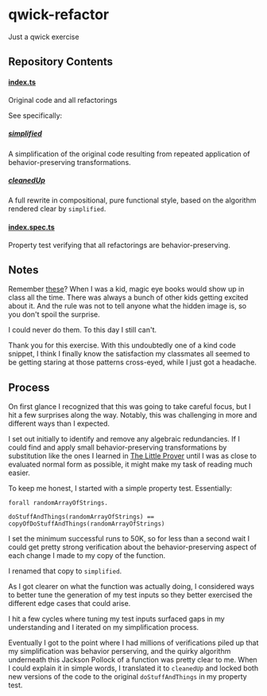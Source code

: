 # qwick-refactor

Just a qwick exercise

## Repository Contents

#### [index.ts](https://github.com/beezee/qwick-refactor/blob/main/src/index.ts)

Original code and all refactorings

See specifically:

##### [simplified](https://github.com/beezee/qwick-refactor/blob/main/src/index.ts#L86)

A simplification of the original code resulting from repeated application
of behavior-preserving transformations.

##### [cleanedUp](https://github.com/beezee/qwick-refactor/blob/main/src/index.ts#L124)

A full rewrite in compositional, pure functional style, based on the
algorithm rendered clear by `simplified`.

#### [index.spec.ts](https://github.com/beezee/qwick-refactor/blob/main/src/index.spec.ts)

Property test verifying that all refactorings are behavior-preserving.

## Notes

Remember [these](https://www.magiceye.com/)? When I was a kid, magic eye books would
show up in class all the time. There was always a bunch of other kids getting
excited about it. And the rule was not to tell anyone what the hidden image is,
so you don't spoil the surprise.

I could never do them. To this day I still can't.

Thank you for this exercise. With this undoubtedly one of a kind code snippet,
I think I finally know the satisfaction my classmates all seemed to be getting
staring at those patterns cross-eyed, while I just got a headache.

## Process

On first glance I recognized that this was going to take careful focus, but
I hit a few surprises along the way. Notably, this was challenging in more
and different ways than I expected.

I set out initially to identify and remove any
algebraic redundancies. If I could find and apply small behavior-preserving
transformations by substitution like the ones I learned in
[The Little Prover](https://mitpress.mit.edu/9780262527958/the-little-prover/)
until I was as close to evaluated normal form as possible, it might make
my task of reading much easier.

To keep me honest, I started with a simple property test. Essentially:

```
forall randomArrayOfStrings.

doStuffAndThings(randomArrayOfStrings) ==
copyOfDoStuffAndThings(randomArrayOfStrings)
```

I set the minimum successful runs to 50K, so for less than a second wait
I could get pretty strong verification about the behavior-preserving
aspect of each change I made to my copy of the function.

I renamed that copy to `simplified`.

As I got clearer on what the function was actually doing, I considered
ways to better tune the generation of my test inputs so they better
exercised the different edge cases that could arise.

I hit a few cycles where tuning my test inputs surfaced gaps in my
understanding and I iterated on my simplification process.

Eventually I got to the point where I had millions of verifications
piled up that my simplification was behavior perserving, and
the quirky algorithm underneath this Jackson Pollock of a function was pretty
clear to me. When I could explain it in simple words,
I translated it to `cleanedUp` and locked
both new versions of the code to the original `doStuffAndThings` in my property test.
